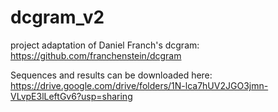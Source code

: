 # dcgram_v2
project adaptation of Daniel Franch's dcgram: https://github.com/franchenstein/dcgram 

Sequences and results can be downloaded here: https://drive.google.com/drive/folders/1N-lca7hUV2JGO3jmn-VLvpE3lLeftGv6?usp=sharing
